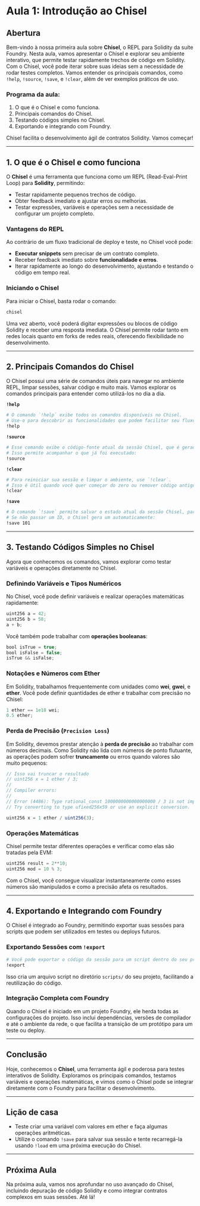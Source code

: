 # Aula 1: Introdução ao Chisel

## Abertura

Bem-vindo à nossa primeira aula sobre **Chisel**, o REPL para Solidity da suíte Foundry. Nesta aula, vamos apresentar o Chisel e explorar seu ambiente interativo, que permite testar rapidamente trechos de código em Solidity. Com o Chisel, você pode iterar sobre suas ideias sem a necessidade de rodar testes completos. Vamos entender os principais comandos, como `!help`, `!source`, `!save`, e `!clear`, além de ver exemplos práticos de uso.

### Programa da aula:

1. O que é o Chisel e como funciona.
2. Principais comandos do Chisel.
3. Testando códigos simples no Chisel.
4. Exportando e integrando com Foundry.

Chisel facilita o desenvolvimento ágil de contratos Solidity. Vamos começar!

---

## 1. O que é o Chisel e como funciona

O **Chisel** é uma ferramenta que funciona como um REPL (Read-Eval-Print Loop) para **Solidity**, permitindo:

- Testar rapidamente pequenos trechos de código.
- Obter feedback imediato e ajustar erros ou melhorias.
- Testar expressões, variáveis e operações sem a necessidade de configurar um projeto completo.

### Vantagens do REPL

Ao contrário de um fluxo tradicional de deploy e teste, no Chisel você pode:

- **Executar snippets** sem precisar de um contrato completo.
- Receber feedback imediato sobre **funcionalidade e erros**.
- Iterar rapidamente ao longo do desenvolvimento, ajustando e testando o código em tempo real.

### Iniciando o Chisel

Para iniciar o Chisel, basta rodar o comando:

```bash
chisel
```

Uma vez aberto, você poderá digitar expressões ou blocos de código Solidity e receber uma resposta imediata. O Chisel permite rodar tanto em redes locais quanto em forks de redes reais, oferecendo flexibilidade no desenvolvimento.

---

## 2. Principais Comandos do Chisel

O Chisel possui uma série de comandos úteis para navegar no ambiente REPL, limpar sessões, salvar código e muito mais. Vamos explorar os comandos principais para entender como utilizá-los no dia a dia.

**`!help`**

```bash
# O comando `!help` exibe todos os comandos disponíveis no Chisel.
# Use-o para descobrir as funcionalidades que podem facilitar seu fluxo de trabalho:
!help
```

**`!source`**

```bash
# Esse comando exibe o código-fonte atual da sessão Chisel, que é gerado conforme você insere o código Solidity.
# Isso permite acompanhar o que já foi executado:
!source
```

**`!clear`**

```bash
# Para reiniciar sua sessão e limpar o ambiente, use `!clear`.
# Isso é útil quando você quer começar do zero ou remover código antigo:
!clear
```

**`!save`**

```bash
# O comando `!save` permite salvar o estado atual da sessão Chisel, para que você possa retomá-la mais tarde.
# Se não passar um ID, o Chisel gera um automaticamente:
!save 101
```

---

## 3. Testando Códigos Simples no Chisel

Agora que conhecemos os comandos, vamos explorar como testar variáveis e operações diretamente no Chisel.

### Definindo Variáveis e Tipos Numéricos

No Chisel, você pode definir variáveis e realizar operações matemáticas rapidamente:

```js
uint256 a = 42;
uint256 b = 58;
a + b;
```

Você também pode trabalhar com **operações booleanas**:

```js
bool isTrue = true;
bool isFalse = false;
isTrue && isFalse;
```

### Notações e Números com Ether

Em Solidity, trabalhamos frequentemente com unidades como **wei**, **gwei**, e **ether**. Você pode definir quantidades de ether e trabalhar com precisão no Chisel:

```js
1 ether == 1e18 wei;
0.5 ether;
```

### Perda de Precisão (`Precision Loss`)

Em Solidity, devemos prestar atenção à **perda de precisão** ao trabalhar com números decimais. Como Solidity não lida com números de ponto flutuante, as operações podem sofrer **truncamento** ou erros quando valores são muito pequenos:

```js
// Isso vai truncar o resultado
// uint256 x = 1 ether / 3;
// 
// Compiler errors:
// 
// Error (4486): Type rational_const 1000000000000000000 / 3 is not implicitly convertible to expected type uint256.
// Try converting to type ufixed256x59 or use an explicit conversion.

uint256 x = 1 ether / uint256(3);
```

### Operações Matemáticas

Chisel permite testar diferentes operações e verificar como elas são tratadas pela EVM:

```js
uint256 result = 2**10;
uint256 mod = 10 % 3;
```

Com o Chisel, você consegue visualizar instantaneamente como esses números são manipulados e como a precisão afeta os resultados.

---

## 4. Exportando e Integrando com Foundry

O Chisel é integrado ao Foundry, permitindo exportar suas sessões para scripts que podem ser utilizados em testes ou deploys futuros.

### Exportando Sessões com `!export`

```bash
# Você pode exportar o código da sessão para um script dentro do seu projeto Foundry
!export
```

Isso cria um arquivo script no diretório `scripts/` do seu projeto, facilitando a reutilização do código.

### Integração Completa com Foundry

Quando o Chisel é iniciado em um projeto Foundry, ele herda todas as configurações do projeto. Isso inclui dependências, versões de compilador e até o ambiente da rede, o que facilita a transição de um protótipo para um teste ou deploy.

---

## Conclusão

Hoje, conhecemos o **Chisel**, uma ferramenta ágil e poderosa para testes interativos de Solidity. Exploramos os principais comandos, testamos variáveis e operações matemáticas, e vimos como o Chisel pode se integrar diretamente com o Foundry para facilitar o desenvolvimento.

---

## Lição de casa

- Teste criar uma variável com valores em ether e faça algumas operações aritméticas.
- Utilize o comando `!save` para salvar sua sessão e tente recarregá-la usando `!load` em uma próxima execução do Chisel.

---

## Próxima Aula

Na próxima aula, vamos nos aprofundar no uso avançado do Chisel, incluindo depuração de código Solidity e como integrar contratos complexos em suas sessões. Até lá!

